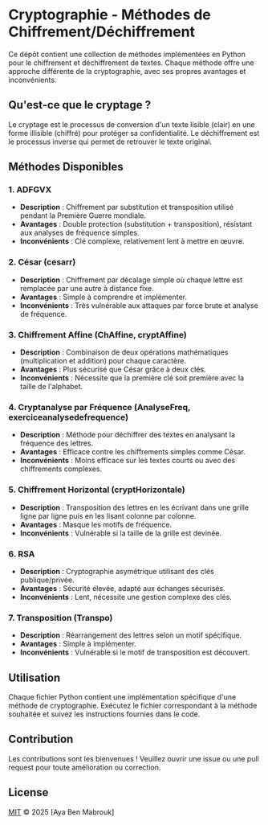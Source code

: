 # Cryptographie - Méthodes de Chiffrement/Déchiffrement

Ce dépôt contient une collection de méthodes implémentées en Python pour le chiffrement et déchiffrement de textes. Chaque méthode offre une approche différente de la cryptographie, avec ses propres avantages et inconvénients.

## Qu'est-ce que le cryptage ?

Le cryptage est le processus de conversion d'un texte lisible (clair) en une forme illisible (chiffré) pour protéger sa confidentialité. Le déchiffrement est le processus inverse qui permet de retrouver le texte original.

## Méthodes Disponibles

### 1. ADFGVX
- **Description** : Chiffrement par substitution et transposition utilisé pendant la Première Guerre mondiale.
- **Avantages** : Double protection (substitution + transposition), résistant aux analyses de fréquence simples.
- **Inconvénients** : Clé complexe, relativement lent à mettre en œuvre.

### 2. César (cesarr)
- **Description** : Chiffrement par décalage simple où chaque lettre est remplacée par une autre à distance fixe.
- **Avantages** : Simple à comprendre et implémenter.
- **Inconvénients** : Très vulnérable aux attaques par force brute et analyse de fréquence.

### 3. Chiffrement Affine (ChAffine, cryptAffine)
- **Description** : Combinaison de deux opérations mathématiques (multiplication et addition) pour chaque caractère.
- **Avantages** : Plus sécurisé que César grâce à deux clés.
- **Inconvénients** : Nécessite que la première clé soit première avec la taille de l'alphabet.

### 4. Cryptanalyse par Fréquence (AnalyseFreq, exerciceanalysedefrequence)
- **Description** : Méthode pour déchiffrer des textes en analysant la fréquence des lettres.
- **Avantages** : Efficace contre les chiffrements simples comme César.
- **Inconvénients** : Moins efficace sur les textes courts ou avec des chiffrements complexes.

### 5. Chiffrement Horizontal (cryptHorizontale)
- **Description** : Transposition des lettres en les écrivant dans une grille ligne par ligne puis en les lisant colonne par colonne.
- **Avantages** : Masque les motifs de fréquence.
- **Inconvénients** : Vulnérable si la taille de la grille est devinée.

### 6. RSA
- **Description** : Cryptographie asymétrique utilisant des clés publique/privée.
- **Avantages** : Sécurité élevée, adapté aux échanges sécurisés.
- **Inconvénients** : Lent, nécessite une gestion complexe des clés.

### 7. Transposition (Transpo)
- **Description** : Réarrangement des lettres selon un motif spécifique.
- **Avantages** : Simple à implémenter.
- **Inconvénients** : Vulnérable si le motif de transposition est découvert.

## Utilisation

Chaque fichier Python contient une implémentation spécifique d'une méthode de cryptographie. Exécutez le fichier correspondant à la méthode souhaitée et suivez les instructions fournies dans le code.

## Contribution

Les contributions sont les bienvenues ! Veuillez ouvrir une issue ou une pull request pour toute amélioration ou correction.

## License
[MIT](LICENSE) © 2025 [Aya Ben Mabrouk]

